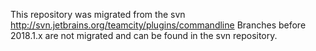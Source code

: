 This repository was migrated from the svn http://svn.jetbrains.org/teamcity/plugins/commandline
Branches before 2018.1.x are not migrated and can be found in the svn repository.